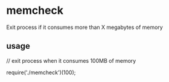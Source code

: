# memcheck
Exit process if it consumes more than X megabytes of memory

## usage
// exit process when it consumes 100MB of memory 

require('./memcheck')(100);

